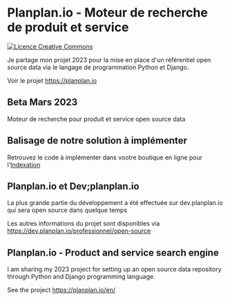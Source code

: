 <h1>Planplan.io - Moteur de recherche de produit et service</h1>

<a rel="license" href="http://creativecommons.org/licenses/by-nc-nd/4.0/"><img alt="Licence Creative Commons" style="border-width:0" src="https://i.creativecommons.org/l/by-nc-nd/4.0/80x15.png" /></a>

<p>Je partage mon projet 2023 pour la mise en place d'un référentiel open source data via le langage de programmation Python et Django.</p>
<p>Voir le projet <a href="https://planplan.io/">https://planplan.io</a></p>

<h2>Beta Mars 2023</h2>
<p>Moteur de recherche pour produit et service open source data</p>

<h2>Balisage de notre solution à implémenter</h2>
<p>Retrouvez le code à implémenter dans vootre boutique en ligne pour l'<a href="https://github.com/Planplan-io/indexation/blob/main/balise">Indexation</a>

<h2>Planplan.io et Dev;planplan.io</h2>
<p>La plus grande partie du développement a été effectuée sur dev.planplan.io qui sera open source dans quelque temps</p>

<p>Les autres informations du projet sont disponibles via <a href="https://dev.planplan.io/professionnel/open-source">https://dev.planplan.io/professionnel/open-source</a></p>

<h2 >Planplan.io - Product and service search engine</h2>

<p>I am sharing my 2023 project for setting up an open source data repository through Python and Django programming language.</p>
<p>See the project <a href="https://planplan.io/en/">https://planplan.io/en/</a> </p>
